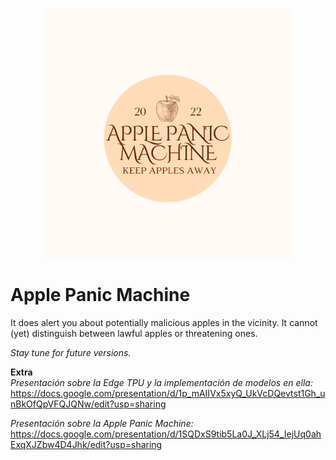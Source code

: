 
<p align="center">
<img width="400" height="400" src="/datos/APMLogo.png">
</p>  


# Apple Panic Machine


It does alert you about potentially malicious apples in the vicinity. It cannot (yet) distinguish between lawful apples or threatening ones. 

_Stay tune for future versions._



__Extra__   
_Presentación sobre la Edge TPU y la implementación de modelos en ella:_    
https://docs.google.com/presentation/d/1p_mAIIVx5xyQ_UkVcDQevtst1Gh_unBkOfQpVFQJQNw/edit?usp=sharing  

_Presentación sobre la Apple Panic Machine:_     
https://docs.google.com/presentation/d/1SQDxS9tib5La0J_XLj54_IejUq0ahExqXJZbw4D4Jhk/edit?usp=sharing  
